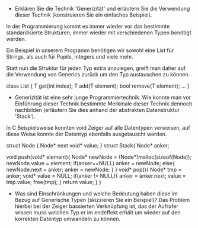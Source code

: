 - Erklären Sie die Technik 'Generizität' und erläutern Sie die Verwendung dieser Technik (konstruieren Sie ein einfaches Beispiel).

In der Programmierung kommt es immer wieder vor das bestimmte standardisierte Strukturen, immer wieder mit verschiedenen Typen benötigt werden.

Ein Beispiel in unserem Programm benötigen wir sowohl eine List für Strings, als auch für Pupils, integers und viele mehr.

Statt nun die Struktur für jeden Typ extra anzulegen, greift man daher auf die Verwendung von Generics zurück um den Typ austauschen zu können.

class List<T> {
  T get(int index);
  T add(T element);
  bool remove(T element);
  ...
}

- Generizität ist eine sehr junge Programmiertechnik. Wie konnte man vor Einführung dieser Technik bestimmte Merkmale dieser Technik dennoch nachbilden (erläutern Sie dies anhand der abstrakten Datenstruktur 'Stack').

In C Beispielsweise konnten void Zeiger auf alle Datentypen verweisen, auf diese Weise konnte der Datentyp ebenfalls ausgetauscht werden.

struct Node {
  Node* next
  void* value;
}
struct Stack{
  Node* anker;
  
  void push(void* element){
    Node* newNode = (Node*)malloc(sizeof(Node));
    newNode.value = element;
    if(anker==NULL) anker = newNode;
    else{
      newNode.next = anker;
      anker = newNode;
    }
  }
  void* pop(){
    Node* tmp = anker;
    void* value = NULL;
    if(anker != NULL){
      anker = anker.next;
      value = tmp.value;
      free(tmp);
    }
    return value;
  }
}

- Was sind Einschränkungen und welche Bedeutung haben diese im Bezug auf Generische Typen (skizzieren Sie ein Beispiel)?
  Das Problem hierbei bei der Zeiger bassierten Verknüpfung ist, das der Aufrufer wissen muss welchen Typ er im endeffekt erhält um wieder
  auf den korrekten Datentyp umwandeln zu können.
